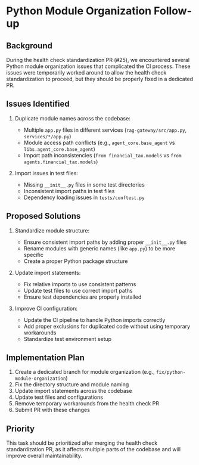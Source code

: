 # Python Module Organization Follow-up

## Background

During the health check standardization PR (#25), we encountered several Python module organization issues that complicated the CI process. These issues were temporarily worked around to allow the health check standardization to proceed, but they should be properly fixed in a dedicated PR.

## Issues Identified

1. Duplicate module names across the codebase:
   - Multiple `app.py` files in different services (`rag-gateway/src/app.py`, `services/*/app.py`)
   - Module access path conflicts (e.g., `agent_core.base_agent` vs `libs.agent_core.base_agent`)
   - Import path inconsistencies (`from financial_tax.models` vs `from agents.financial_tax.models`)

2. Import issues in test files:
   - Missing `__init__.py` files in some test directories
   - Inconsistent import paths in test files
   - Dependency loading issues in `tests/conftest.py`

## Proposed Solutions

1. Standardize module structure:
   - Ensure consistent import paths by adding proper `__init__.py` files
   - Rename modules with generic names (like `app.py`) to be more specific
   - Create a proper Python package structure

2. Update import statements:
   - Fix relative imports to use consistent patterns
   - Update test files to use correct import paths
   - Ensure test dependencies are properly installed

3. Improve CI configuration:
   - Update the CI pipeline to handle Python imports correctly
   - Add proper exclusions for duplicated code without using temporary workarounds
   - Standardize test environment setup

## Implementation Plan

1. Create a dedicated branch for module organization (e.g., `fix/python-module-organization`)
2. Fix the directory structure and module naming
3. Update import statements across the codebase
4. Update test files and configurations
5. Remove temporary workarounds from the health check PR
6. Submit PR with these changes

## Priority

This task should be prioritized after merging the health check standardization PR, as it affects multiple parts of the codebase and will improve overall maintainability.